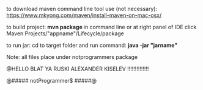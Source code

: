 to <d> download maven </d> command line tool use (not necessary):
https://www.mkyong.com/maven/install-maven-on-mac-osx/

to build project:
<b>mvn package </b>in command line or at right panel of IDE click Maven Projects/"appname"/Lifecycle/package

to run jar:
cd to target folder and run command: <b> java -jar "jarname" </b>


Note: all files place under notprogrammers package
  

 
 
@HELLO BLAT YA RUSKI ALEXANDER KISELEV !!!!!!!!!!!!!!  
  
  
@##### notProgrammer$ #####@
